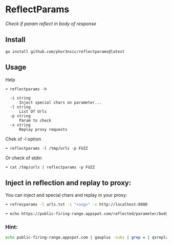 # ReflectParams

*Check if param reflect in body of response*

## Install

```
go install github.com/phor3nsic/reflectparams@latest
```
## Usage

Help
```
➜ reflectparams -h

  -i string
      Inject special chars on parameter...
  -l string
      List Of Urls
  -p string
      Param to check
  -x string
      Replay proxy requests
```

Chek of -l option
```
➜ reflectparams -l /tmp/urls -p FUZZ
```

Or check of stdin

```
➜ cat /tmp/urls | reflectparams -p FUZZ
```

## Inject in reflection and replay to proxy:

You can inject and special chars and replay in your proxy:
```bash
➜ refrecparams -l urls.txt -i "<svg>" -x http://localhost:8080

➜ echo https://public-firing-range.appspot.com/reflected/parameter/body?q=FUZZ | refrecparams -l urls.txt -i "<svg>" -x http://localhost:8080
```

### Hint:

```bash
echo public-firing-range.appspot.com | gauplus -subs | grep = | qsreplace FUZZ| reflectparams -p FUZZ
```
